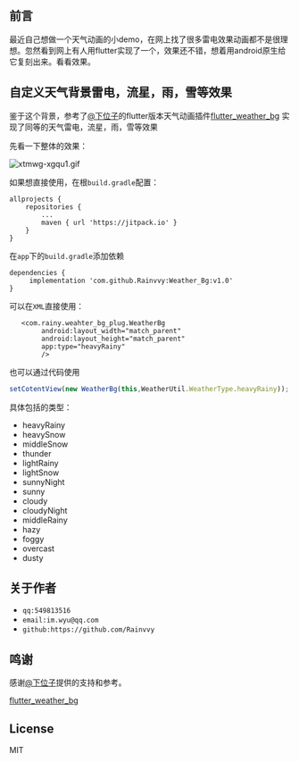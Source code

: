 ## 前言

最近自己想做一个天气动画的小demo，在网上找了很多雷电效果动画都不是很理想。忽然看到网上有人用flutter实现了一个，效果还不错，想着用android原生给它复刻出来。看看效果。

## 自定义天气背景雷电，流星，雨，雪等效果

鉴于这个背景，参考了[@下位子](https://github.com/xiaweizi)的flutter版本天气动画插件[flutter_weather_bg](https://github.com/xiaweizi/flutter_weather_bg)
实现了同等的天气雷电，流星，雨，雪等效果

先看一下整体的效果：

![xtmwg-xgqu1.gif](https://upload-images.jianshu.io/upload_images/19328990-c390adb622287580.gif?imageMogr2/auto-orient/strip)

如果想直接使用，在根`build.gradle`配置：

	allprojects {
		repositories {
			...
			maven { url 'https://jitpack.io' }
		}
	}

在`app`下的`build.gradle`添加依赖

	dependencies {
		 implementation 'com.github.Rainvvy:Weather_Bg:v1.0'
	}

可以在`XML`直接使用：

       <com.rainy.weahter_bg_plug.WeatherBg
            android:layout_width="match_parent"
            android:layout_height="match_parent"
            app:type="heavyRainy"
            />

也可以通过代码使用
  ```javascript
  setCotentView(new WeatherBg(this,WeatherUtil.WeatherType.heavyRainy));
  ```
具体包括的类型：
- heavyRainy
- heavySnow
- middleSnow
- thunder
- lightRainy
- lightSnow
- sunnyNight
- sunny
- cloudy
- cloudyNight
- middleRainy
- hazy
- foggy
- overcast
- dusty
## 关于作者
- `qq:549813516`
- `email:im.wyu@qq.com`
- `github:https://github.com/Rainvvy`

## 鸣谢

感谢[@下位子](https://github.com/xiaweizi)提供的支持和参考。

[flutter_weather_bg](https://github.com/xiaweizi/flutter_weather_bg)

## License

MIT

